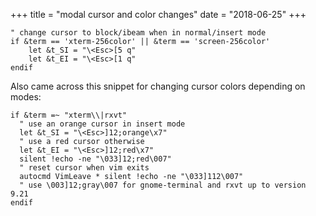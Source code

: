 +++
title = "modal cursor and color changes"
date = "2018-06-25"
+++
```vim
" change cursor to block/ibeam when in normal/insert mode
if &term == 'xterm-256color' || &term == 'screen-256color'
    let &t_SI = "\<Esc>[5 q"
    let &t_EI = "\<Esc>[1 q"
endif
```


Also came across this snippet for changing cursor colors depending on modes:

```vim
if &term =~ "xterm\\|rxvt"
  " use an orange cursor in insert mode
  let &t_SI = "\<Esc>]12;orange\x7"
  " use a red cursor otherwise
  let &t_EI = "\<Esc>]12;red\x7"
  silent !echo -ne "\033]12;red\007"
  " reset cursor when vim exits
  autocmd VimLeave * silent !echo -ne "\033]112\007"
  " use \003]12;gray\007 for gnome-terminal and rxvt up to version 9.21
endif

```
